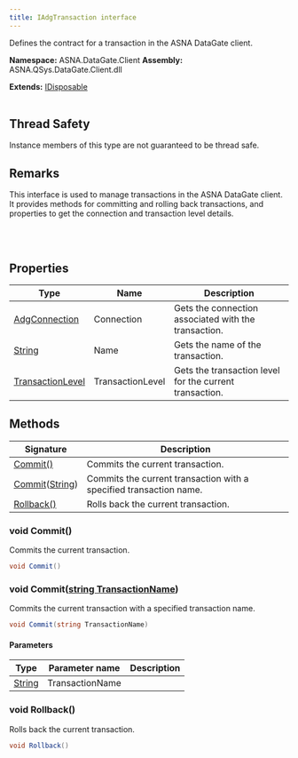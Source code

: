 ```yaml
---
title: IAdgTransaction interface
---
```


Defines the contract for a transaction in the ASNA DataGate client.

**Namespace:** ASNA.DataGate.Client
**Assembly:** ASNA.QSys.DataGate.Client.dll

**Extends:** [IDisposable](https://learn.microsoft.com/en-us/dotnet/api/system.idisposable?view=net-8.0)
<br>
<br>
## Thread Safety

Instance members of this type are not guaranteed to be thread safe.


## Remarks
This interface is used to manage transactions in the ASNA DataGate client. 
It provides methods for committing and rolling back transactions, 
and properties to get the connection and transaction level details.

<br>
<br>

## Properties

| Type | Name | Description
| --- | --- | --- 
| [AdgConnection](/reference/datagate/datagate-client/adg-connection.html) | Connection | Gets the connection associated with the transaction. |
| [String](https://learn.microsoft.com/en-us/dotnet/api/system.string?view=net-8.0) | Name | Gets the name of the transaction. |
| [TransactionLevel](/reference/datagate/datagate-common/transaction-level.html) | TransactionLevel | Gets the transaction level for the current transaction. |

## Methods

| Signature | Description |
| --- | --- |
| [Commit()](#void-commit) | Commits the current transaction.
| [Commit](#void-commitstring-transactionname)([String](https://docs.microsoft.com/en-us/dotnet/api/system.string)) | Commits the current transaction with a specified transaction name.
| [Rollback()](#void-rollback) | Rolls back the current transaction.

### void Commit()

Commits the current transaction.

```cs
void Commit()
```

### void Commit([string TransactionName](https://learn.microsoft.com/en-us/dotnet/api/system.string?view=net-8.0))

Commits the current transaction with a specified transaction name.

```cs
void Commit(string TransactionName)
```

#### Parameters

| Type | Parameter name | Description
| --- | --- | ---
| [String](https://docs.microsoft.com/en-us/dotnet/api/system.string) | TransactionName | 

### void Rollback()

Rolls back the current transaction.

```cs
void Rollback()
```
